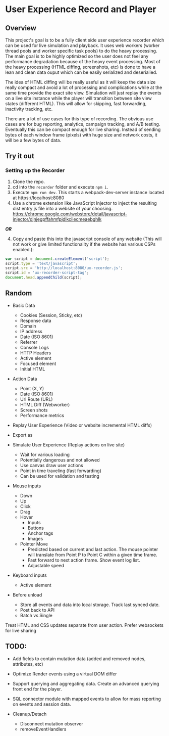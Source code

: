 # User Experience Record and Player

## Overview
This project's goal is to be a fully client side user experience recorder which can be used for live simulation and playback. It uses web workers (worker thread pools and worker specific task pools) to do the heavy processing. The main goal is to be highly optimized so the user does not feel any performance degradation because of the heavy event processing. Most of the heavy processing (HTML diffing, screenshots, etc) is done to have a lean and clean data ouput which can be easily serialized and deserialied.

The idea of HTML diffing will be really useful as it will keep the data size really compact and avoid a lot of processing and complications while at the same time provide the exact site view.
Simulation will just replay the events on a live site instance while the player will transition between site view states (different HTML). This will allow for skipping, fast forwarding, inactivity tracking, etc.

There are a lot of use cases for this type of recording. The obvious use cases are for bug reporting, analytics, campaign tracking, and A/B testing. Eventually this can be compact enough for live sharing. Instead of sending bytes of each window frame (pixels) with huge size and network costs, it will be a few bytes of data.

## Try it out

### Setting up the Recorder
1. Clone the repo.
2. cd into the `recorder` folder and execute `npm i`.
3. Execute `npm run dev`. This starts a webpack-dev-server instance located at https://localhost:8080
4. Use a chrome extension like JavaScript Injector to inject the resulting dist entry js file into a website of your choosing. https://chrome.google.com/webstore/detail/javascript-injector/djnjegpffahmfpjdlkciiecmeaebghlk

**_OR_**

4. Copy and paste this into the javascript console of any website (This will not work or give limited functionality if the website has various CSPs enabled.): 
```js
var script = document.createElement('script');
script.type = 'text/javascript';
script.src = 'http://localhost:8080/ux-recorder.js';
script.id = 'ux-recorder-script-tag';
document.head.appendChild(script);
```

## Random
- Basic Data
  - Cookies (Session, Sticky, etc)
  - Response data
  - Domain
  - IP address
  - Date (ISO 8601)
  - Referrer
  - Console Logs
  - HTTP Headers
  - Active element
  - Focused element
  - Initial HTML
- Action Data
  - Point (X, Y)
  - Date (ISO 8601)
  - Url Route (URL)
  - HTML Diff (Webworker)
  - Screen shots
  - Performance metrics

- Replay User Experience (Video or website incremental HTML diffs)
- Export as 
- Simulate User Experience (Replay actions on live site)
  - Wait for various loading
  - Potentially dangerous and not allowed
  - Use canvas draw user actions
  - Point in time traveling (fast forwarding) 
  - Can be used for validation and testing

- Mouse inputs
  - Down
  - Up
  - Click
  - Drag
  - Hover
    - Inputs
    - Buttons
    - Anchor tags
    - Images
  - Pointer Move
    - Predicted based on current and last action. The mouse pointer will translate from Point P to Point C within a given time frame.
    - Fast forward to next action frame. Show event log list.
    - Adjustable speed

- Keyboard inputs
  - Active element

- Before unload
  - Store all events and data into local storage. Track last synced date.
  - Post back to API
  - Batch vs Single
  

Treat HTML and CSS updates separate from user action.
Prefer websockets for live sharing


## TODO:
- Add fields to contain mutation data (added and removed nodes, attributes, etc)
- Optimize Render events using a virtual DOM differ
- Support querying and aggregating data. Create an advanced querying front end for the player.
- SQL connector module with mapped events to allow for mass reporting on events and session data.

- Cleanup/Detach
  - Disconnect mutation observer
  - removeEventHandlers
  